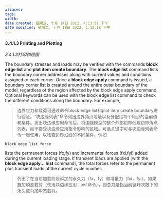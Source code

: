 ```yaml
---
aliases: 
tags: 
width:
date created: 星期五, 十月 14日 2022, 4:13:51 下午
date modified: 星期二, 十月 18日 2022, 1:12:18 下午
---
```

#### 3.4.1.3 Printing and Plotting
*3.4.1.3打印和绘图*

The boundary stresses and loads may be verified with the commands **block edge list** and **plot item create boundary**. The **block edge list** command lists the boundary corner addresses along with current values and conditions assigned to each corner. Once a **block edge apply** command is issued, a boundary corner list is created around the entire outer boundary of the model, regardless of the region affected by the block edge apply command. Optional keywords can be used with the block edge list command to check the different conditions along the boundary. For example,
>边界应力和载荷可通过命令block edge list和plot item create boundary进行验证。“块边缘列表”命令列出边界角点地址以及分配给每个角点的当前值和条件。发出块边缘应用命令后，将围绕模型的整个外部边界创建边界角点列表，而不管受块边缘应用指令影响的区域。可选关键字可与块边缘列表命令一起使用，以检查边界沿线的不同条件。例如

```fish
block edge list force
```

lists the permanent forces (fx,fy) and incremental forces (fxi,fyi) added during the current loading stage. If transient loads are applied (with the **block edge apply... hist** command), the total forces refer to the permanent plus transient loads at the current cycle number.
>列出了在当前加载阶段添加的永久力（fx，fy）和增量力（fxi，fyi）。如果施加瞬态载荷（使用块边缘应用…hist命令），则总力是指当前循环次数下的永久载荷加瞬态载荷。

